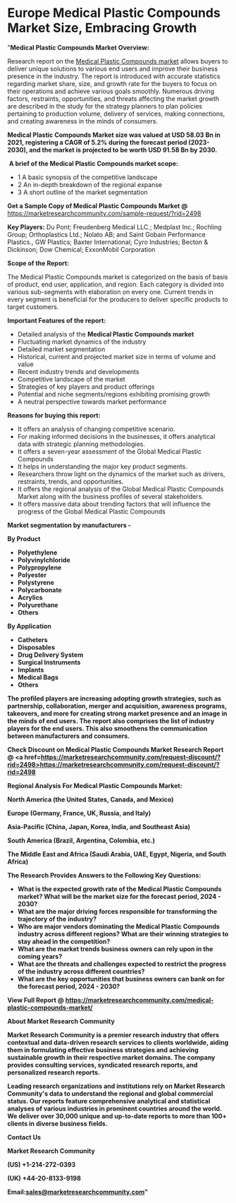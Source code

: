 # Europe Medical Plastic Compounds Market Size, Embracing Growth
"<strong>Medical Plastic Compounds Market Overview:</strong>

Research report on the <a href=https://marketresearchcommunity.com/medical-plastic-compounds-market/>Medical Plastic Compounds market</a> allows buyers to deliver unique solutions to various end users and improve their business presence in the industry. The report is introduced with accurate statistics regarding market share, size, and growth rate for the buyers to focus on their operations and achieve various goals smoothly. Numerous driving factors, restraints, opportunities, and threats affecting the market growth are described in the study for the strategy planners to plan policies pertaining to production volume, delivery of services, making connections, and creating awareness in the minds of consumers.

<strong>Medical Plastic Compounds Market size was valued at USD 58.03 Bn in 2021, registering a CAGR of 5.2% during the forecast period (2023-2030), and the market is projected to be worth USD 91.58 Bn by 2030.</strong>

 <Strong>A brief of the Medical Plastic Compounds market scope:</Strong>
<ul>
 <li>1  A basic synopsis of the competitive landscape</li>
 <li>2  An in-depth breakdown of the regional expanse</li>
 <li>3  A short outline of the market segmentation</li>
</ul>
<strong>Get a Sample Copy of Medical Plastic Compounds Market @ </b></strong><a href=https://marketresearchcommunity.com/sample-request/?rid=2498><u>https://marketresearchcommunity.com/sample-request/?rid=2498</u></a>

<strong>Key Players:</strong> 
Du Pont; Freudenberg Medical LLC.; Medplast Inc.; Rochling Group; Orthoplastics Ltd.; Nolato AB; and Saint Gobain Performance Plastics., GW Plastics; Baxter International; Cyro Industries; Becton &amp; Dickinson; Dow Chemical; ExxonMobil Corporation

<strong>Scope of the Report:</strong>

The Medical Plastic Compounds market is categorized on the basis of basis of product, end user, application, and region. Each category is divided into various sub-segments with elaboration on every one. Current trends in every segment is beneficial for the producers to deliver specific products to target customers.

<strong><b>Important Features of the report:</b></strong>
<ul>
  <li>Detailed analysis of the <strong><b>Medical Plastic Compounds </b></strong><strong><b>market</b></strong></li>
  <li>Fluctuating market dynamics of the industry</li>
  <li>Detailed market segmentation</li>
  <li>Historical, current and projected market size in terms of volume and value</li>
  <li>Recent industry trends and developments</li>
  <li>Competitive landscape of the market</li>
  <li>Strategies of key players and product offerings</li>
  <li>Potential and niche segments/regions exhibiting promising growth</li>
  <li>A neutral perspective towards market performance</li>
</ul>
<strong><b>Reasons for buying this report:</b></strong>
<ul>
  <li>It offers an analysis of changing competitive scenario.</li>
  <li>For making informed decisions in the businesses, it offers analytical data with strategic planning methodologies.</li>
  <li>It offers a seven-year assessment of the Global Medical Plastic Compounds</li>
  <li>It helps in understanding the major key product segments.</li>
  <li>Researchers throw light on the dynamics of the market such as drivers, restraints, trends, and opportunities.</li>
  <li>It offers the regional analysis of the Global Medical Plastic Compounds Market along with the business profiles of several stakeholders.</li>
  <li>It offers massive data about trending factors that will influence the progress of the Global Medical Plastic Compounds</li>
</ul>

<strong>Market segmentation by manufacturers -</strong>


<strong><strong>By Product</strong></h4>
<ul>
 	<li>Polyethylene</li>
 	<li>Polyvinylchloride</li>
 	<li>Polypropylene</li>
 	<li>Polyester</li>
 	<li>Polystyrene</li>
 	<li>Polycarbonate</li>
 	<li>Acrylics</li>
 	<li>Polyurethane</li>
 	<li>Others</li>
</ul>
<strong><strong>By Application</strong></h4>
<ul>
 	<li>Catheters</li>
 	<li>Disposables</li>
 	<li>Drug Delivery System</li>
 	<li>Surgical Instruments</li>
 	<li>Implants</li>
 	<li>Medical Bags</li>
 	<li>Others</li>
</ul>

The profiled players are increasing adopting growth strategies, such as partnership, collaboration, merger and acquisition, awareness programs, takeovers, and more for creating strong market presence and an image in the minds of end users. The report also comprises the list of industry players for the end users. This also smoothens the communication between manufacturers and consumers.

<strong><b>Check Discount on Medical Plastic Compounds Market Research Report @ </b></strong><a href=https://marketresearchcommunity.com/request-discount/?rid=2498><u>https://marketresearchcommunity.com/request-discount/?rid=2498</u></a>

<strong>Regional Analysis For Medical Plastic Compounds Market:</strong>

<strong>North America</strong> (the United States, Canada, and Mexico)

<strong>Europe</strong> (Germany, France, UK, Russia, and Italy)

<strong>Asia-Pacific</strong> (China, Japan, Korea, India, and Southeast Asia)

<strong>South America</strong> (Brazil, Argentina, Colombia, etc.)

<strong>The Middle East and Africa</strong> (Saudi Arabia, UAE, Egypt, Nigeria, and South Africa)

<strong>The Research Provides Answers to the Following Key Questions:</strong>
<ul>
 	<li>What is the expected growth rate of the Medical Plastic Compounds market? What will be the market size for the forecast period, 2024 - 2030?</li>
 	<li>What are the major driving forces responsible for transforming the trajectory of the industry?</li>
 	<li>Who are major vendors dominating the Medical Plastic Compounds industry across different regions? What are their winning strategies to stay ahead in the competition?</li>
 	<li>What are the market trends business owners can rely upon in the coming years?</li>
 	<li>What are the threats and challenges expected to restrict the progress of the industry across different countries?</li>
 	<li>What are the key opportunities that business owners can bank on for the forecast period, 2024 - 2030?</li>
</ul>

<strong>View Full Report @</strong> <a href=https://marketresearchcommunity.com/medical-plastic-compounds-market/>https://marketresearchcommunity.com/medical-plastic-compounds-market/</a>

<strong>About Market Research Community</strong>

Market Research Community is a premier research industry that offers contextual and data-driven research services to clients worldwide, aiding them in formulating effective business strategies and achieving sustainable growth in their respective market domains. The company provides consulting services, syndicated research reports, and personalized research reports.

Leading research organizations and institutions rely on Market Research Community's data to understand the regional and global commercial status. Our reports feature comprehensive analytical and statistical analyses of various industries in prominent countries around the world. We deliver over 30,000 unique and up-to-date reports to more than 100+ clients in diverse business fields.

<strong>Contact Us</strong>

<strong>Market Research Community</strong>

(US) +1-214-272-0393

(UK) +44-20-8133-9198

<strong>Email:</strong>sales@marketresearchcommunity.com"
